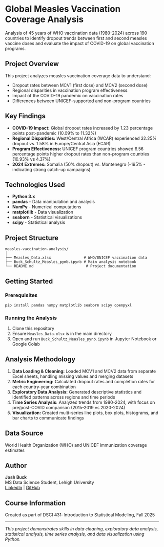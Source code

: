 # Global Measles Vaccination Coverage Analysis

Analysis of 45 years of WHO vaccination data (1980-2024) across 190 countries to identify dropout trends between first and second measles vaccine doses and evaluate the impact of COVID-19 on global vaccination programs.

## Project Overview

This project analyzes measles vaccination coverage data to understand:
- Dropout rates between MCV1 (first dose) and MCV2 (second dose)
- Regional disparities in vaccination program effectiveness
- Impact of the COVID-19 pandemic on vaccination rates
- Differences between UNICEF-supported and non-program countries

## Key Findings

- **COVID-19 Impact:** Global dropout rates increased by 1.23 percentage points post-pandemic (10.09% to 11.32%)
- **Regional Disparities:** West/Central Africa (WCAR) experienced 32.25% dropout vs. 1.58% in Europe/Central Asia (ECAR)
- **Program Effectiveness:** UNICEF program countries showed 6.56 percentage points higher dropout rates than non-program countries (10.93% vs 4.37%)
- **2024 Extremes:** Somalia (50% dropout) vs. Montenegro (-195% - indicating strong catch-up campaigns)

## Technologies Used

- **Python 3.x**
- **pandas** - Data manipulation and analysis
- **NumPy** - Numerical computations
- **matplotlib** - Data visualization
- **seaborn** - Statistical visualizations
- **scipy** - Statistical analysis

## Project Structure
```
measles-vaccination-analysis/
│
├── Measles_Data.xlsx               # WHO/UNICEF vaccination data
├── Buck_Schultz_Measles_pynb.ipynb # Main analysis notebook
└── README.md                        # Project documentation
```

## Getting Started

### Prerequisites
```bash
pip install pandas numpy matplotlib seaborn scipy openpyxl
```

### Running the Analysis
1. Clone this repository
2. Ensure `Measles_Data.xlsx` is in the main directory
3. Open and run `Buck_Schultz_Measles_pynb.ipynb` in Jupyter Notebook or Google Colab

## Analysis Methodology

1. **Data Loading & Cleaning:** Loaded MCV1 and MCV2 data from separate Excel sheets, handling missing values and merging datasets
2. **Metric Engineering:** Calculated dropout rates and completion rates for each country-year combination
3. **Exploratory Data Analysis:** Generated descriptive statistics and identified patterns across regions and time periods
4. **Time Series Analysis:** Analyzed trends from 1980-2024, with focus on pre/post-COVID comparison (2015-2019 vs 2020-2024)
5. **Visualization:** Created multi-series line plots, box plots, histograms, and bar charts to communicate findings

##  Data Source

World Health Organization (WHO) and UNICEF immunization coverage estimates

##  Author

**Josh Buck**  
MS Data Science Student, Lehigh University  
[LinkedIn](https://www.linkedin.com/in/josh-buck) | [GitHub](https://github.com/Josh-Buck)

##  Course Information

Created as part of DSCI 431: Introduction to Statistical Modeling, Fall 2025

---

*This project demonstrates skills in data cleaning, exploratory data analysis, statistical analysis, time series analysis, and data visualization using Python.*
